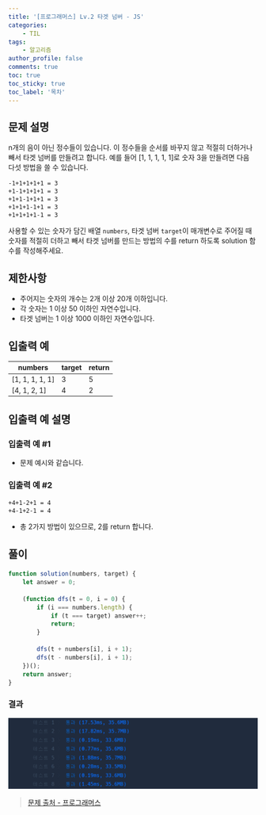 ```yaml
---
title: '[프로그래머스] Lv.2 타겟 넘버 - JS'
categories:
    - TIL
tags:
    - 알고리즘
author_profile: false
comments: true
toc: true
toc_sticky: true
toc_label: '목차'
---
```


## 문제 설명
n개의 음이 아닌 정수들이 있습니다. 이 정수들을 순서를 바꾸지 않고 적절히 더하거나 빼서 타겟 넘버를 만들려고 합니다. 예를 들어 [1, 1, 1, 1, 1]로 숫자 3을 만들려면 다음 다섯 방법을 쓸 수 있습니다.

```
-1+1+1+1+1 = 3
+1-1+1+1+1 = 3
+1+1-1+1+1 = 3
+1+1+1-1+1 = 3
+1+1+1+1-1 = 3
```

사용할 수 있는 숫자가 담긴 배열 `numbers`, 타겟 넘버 `target`이 매개변수로 주어질 때 숫자를 적절히 더하고 빼서 타겟 넘버를 만드는 방법의 수를 return 하도록 solution 함수를 작성해주세요.

## 제한사항
* 주어지는 숫자의 개수는 2개 이상 20개 이하입니다.
* 각 숫자는 1 이상 50 이하인 자연수입니다.
* 타겟 넘버는 1 이상 1000 이하인 자연수입니다.

## 입출력 예

| numbers         | target | return |
|-----------------|--------|--------|
| [1, 1, 1, 1, 1] | 3      | 5      |
| [4, 1, 2, 1]    | 4      | 2      |

## 입출력 예 설명
### 입출력 예 #1
* 문제 예시와 같습니다.

### 입출력 예 #2
```
+4+1-2+1 = 4
+4-1+2-1 = 4
```
* 총 2가지 방법이 있으므로, 2를 return 합니다.

## 풀이
```javascript
function solution(numbers, target) {
    let answer = 0;
    
    (function dfs(t = 0, i = 0) {
        if (i === numbers.length) {
            if (t === target) answer++;
            return;
        }
        
        dfs(t + numbers[i], i + 1);
        dfs(t - numbers[i], i + 1);
    })();
    return answer;
}
```

### 결과
![result1](/assets/images/2023/10/30/algorithm-108-result1.png)

>[문제 출처 - 프로그래머스](https://school.programmers.co.kr/learn/courses/30/lessons/43165)